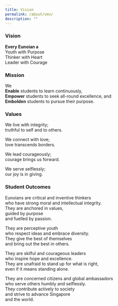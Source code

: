 ```yaml
---
title: Vision
permalink: /about/vmv/
description: ""
---
```



### Vision

**Every Eunoian a** <br>
Youth with Purpose <br>
Thinker with Heart <br>
Leader with Courage

### Mission

We <br>
**Enable** students to learn continuously, <Br>
**Empower** students to seek all-round excellence, and <br>
**Embolden** students to pursue their purpose.

### Values

We live with integrity; <br>
truthful to self and to others.

We connect with love; <br>
love transcends borders.

We lead courageously; <br>
courage brings us forward.

We serve selflessly; <br>
our joy is in giving.

### Student Outcomes

Eunoians are critical and inventive thinkers <br>
who have strong moral and intellectual integrity. <br>
They are anchored in values, <br>
guided by purpose <br>
and fuelled by passion.

They are perceptive youth <br>
who respect ideas and embrace diversity. <br>
They give the best of themselves <br>
and bring out the best in others.

They are skilful and courageous leaders <br>
who inspire hope and excellence. <br>
They are unafraid to stand up for what is right, <br>
even if it means standing alone.

They are concerned citizens and global ambassadors <br>
who serve others humbly and selflessly. <br>
They contribute actively to society <br>
and strive to advance Singapore <br>
and the world.